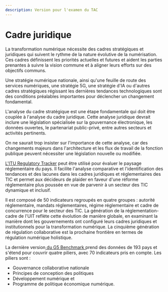 ```yaml
---
description: Version pour l'examen du TAC
---
```


# Cadre juridique

La transformation numérique nécessite des cadres stratégiques et juridiques qui suivent le rythme de la nature évolutive de la numérisation. Ces cadres définissent les priorités actuelles et futures et aident les parties prenantes à suivre la vision commune et à aligner leurs efforts sur des objectifs communs.

Une stratégie numérique nationale, ainsi qu'une feuille de route des services numériques, une stratégie 5G, une stratégie d'IA ou d'autres cadres stratégiques régissant les dernières tendances technologiques sont des conditions préalables importantes pour déclencher un changement fondamental.

L'analyse du cadre stratégique est une étape fondamentale qui doit être couplée à l'analyse du cadre juridique. Cette analyse juridique devrait inclure une législation spécialisée sur la gouvernance électronique, les données ouvertes, le partenariat public-privé, entre autres secteurs et activités pertinents.

On ne saurait trop insister sur l'importance de cette analyse, car des changements majeurs dans l'architecture et les flux de travail de la fonction publique peuvent nécessiter une législation nouvelle ou modifiée.

[L'ITU Regulatory Tracker](https://app.gen5.digital/tracker/metrics?\_gl=1\*7u4bar\*\_ga\*Nzc3MjQyMjY0LjE2NjExNTg4NTc.\*\_ga\_27GW57NRWK\*MTY2MTE5NzYxNy4xLjEuMTY2MTE5ODMyNi4wLjAuMA..&\_ga=2.43585701.1217164096.1661158857-777242264.1661158857) peut être utilisé pour évaluer le paysage réglementaire du pays. Il facilite l'analyse comparative et l'identification des tendances et des lacunes dans les cadres juridiques et réglementaires des TIC et permet aux décideurs de plaider en faveur d'une réforme réglementaire plus poussée en vue de parvenir à un secteur des TIC dynamique et inclusif.

Il est composé de 50 indicateurs regroupés en quatre groupes : autorité réglementaire, mandats réglementaires, régime réglementaire et cadre de concurrence pour le secteur des TIC. La génération de la réglementation-cadre de l'UIT reflète cette évolution de manière globale, en examinant la manière dont les gouvernements ont configuré leurs cadres juridiques et institutionnels pour la transformation numérique. La cinquième génération de régulation collaborative est la prochaine frontière en termes de régulation numérique holistique.

La dernière version[ du G5 Benchmark ](https://app.gen5.digital/benchmark/about)prend des données de 193 pays et s'étend pour couvrir quatre piliers, avec 70 indicateurs pris en compte. Les piliers sont :

* Gouvernance collaborative nationale&#x20;
* Principes de conception des politiques
* Développement numérique et&#x20;
* Programme de politique économique numérique.
